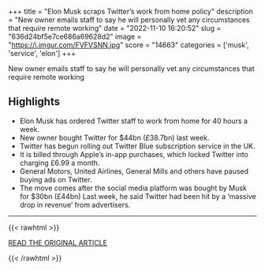 +++
title = "Elon Musk scraps Twitter’s work from home policy"
description = "New owner emails staff to say he will personally vet any circumstances that require remote working"
date = "2022-11-10 16:20:52"
slug = "636d24bf5e7ce686a69628d2"
image = "https://i.imgur.com/FVFVSNN.jpg"
score = "14663"
categories = ['musk', 'service', 'elon']
+++

New owner emails staff to say he will personally vet any circumstances that require remote working

## Highlights

- Elon Musk has ordered Twitter staff to work from home for 40 hours a week.
- New owner bought Twitter for $44bn (£38.7bn) last week.
- Twitter has begun rolling out Twitter Blue subscription service in the UK.
- It is billed through Apple’s in-app purchases, which locked Twitter into charging £6.99 a month.
- General Motors, United Airlines, General Mills and others have paused buying ads on Twitter.
- The move comes after the social media platform was bought by Musk for $30bn (£44bn) Last week, he said Twitter had been hit by a ‘massive drop in revenue’ from advertisers.

---

{{< rawhtml >}}
  <p class="article-category">
    <a target="_blank" href="https://www.theguardian.com/technology/2022/nov/10/elon-musk-scraps-twitter-work-home-staff">READ THE ORIGINAL ARTICLE</a>
  </p>
{{< /rawhtml >}}
